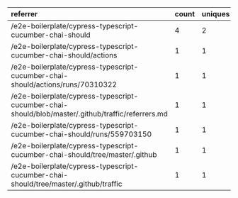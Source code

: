 | referrer                                                                                          | count | uniques |
| :------------------------------------------------------------------------------------------------ | :---- | :------ |
| /e2e-boilerplate/cypress-typescript-cucumber-chai-should                                          | 4     | 2       |
| /e2e-boilerplate/cypress-typescript-cucumber-chai-should/actions                                  | 1     | 1       |
| /e2e-boilerplate/cypress-typescript-cucumber-chai-should/actions/runs/70310322                    | 1     | 1       |
| /e2e-boilerplate/cypress-typescript-cucumber-chai-should/blob/master/.github/traffic/referrers.md | 1     | 1       |
| /e2e-boilerplate/cypress-typescript-cucumber-chai-should/runs/559703150                           | 1     | 1       |
| /e2e-boilerplate/cypress-typescript-cucumber-chai-should/tree/master/.github                      | 1     | 1       |
| /e2e-boilerplate/cypress-typescript-cucumber-chai-should/tree/master/.github/traffic              | 1     | 1       |